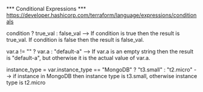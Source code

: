 *** Conditional Expressions ***
https://developer.hashicorp.com/terraform/language/expressions/conditionals

condition ? true_val : false_val
    --> If condition is true then the result is true_val. If condition is false then the result is false_val.

var.a != "" ? var.a : "default-a"
    --> If var.a is an empty string then the result is "default-a", but otherwise it is the actual value of var.a.

instance_type = var.instance_type == "MongoDB" ? "t3.small" : "t2.micro"
    --> if instance in MongoDB then instance type is t3.small, otherwise instance type is t2.micro
